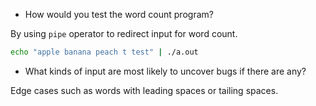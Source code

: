 - How would you test the word count program?

By using `pipe` operator to redirect input for word count.

```bash
echo "apple banana peach t test" | ./a.out
```

- What kinds of input are most likely to uncover bugs if there are any?

Edge cases such as words with leading spaces or tailing spaces.
